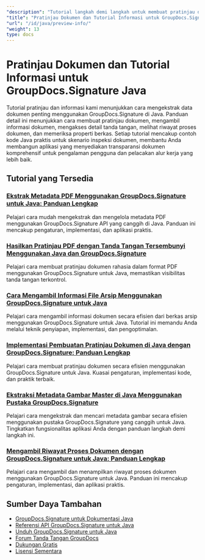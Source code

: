 ```yaml
---
"description": "Tutorial langkah demi langkah untuk membuat pratinjau dokumen dan mengambil informasi dokumen dan tanda tangan dengan GroupDocs.Signature untuk Java."
"title": "Pratinjau Dokumen dan Tutorial Informasi untuk GroupDocs.Signature Java"
"url": "/id/java/preview-info/"
"weight": 13
type: docs
---
```

# Pratinjau Dokumen dan Tutorial Informasi untuk GroupDocs.Signature Java

Tutorial pratinjau dan informasi kami menunjukkan cara mengekstrak data dokumen penting menggunakan GroupDocs.Signature di Java. Panduan detail ini menunjukkan cara membuat pratinjau dokumen, mengambil informasi dokumen, mengakses detail tanda tangan, melihat riwayat proses dokumen, dan memeriksa properti berkas. Setiap tutorial mencakup contoh kode Java praktis untuk skenario inspeksi dokumen, membantu Anda membangun aplikasi yang menyediakan transparansi dokumen komprehensif untuk pengalaman pengguna dan pelacakan alur kerja yang lebih baik.

## Tutorial yang Tersedia

### [Ekstrak Metadata PDF Menggunakan GroupDocs.Signature untuk Java: Panduan Lengkap](./extract-pdf-metadata-groupdocs-signature-java/)
Pelajari cara mudah mengekstrak dan mengelola metadata PDF menggunakan GroupDocs.Signature API yang canggih di Java. Panduan ini mencakup pengaturan, implementasi, dan aplikasi praktis.

### [Hasilkan Pratinjau PDF dengan Tanda Tangan Tersembunyi Menggunakan Java dan GroupDocs.Signature](./generate-pdf-previews-hidden-signatures-java/)
Pelajari cara membuat pratinjau dokumen rahasia dalam format PDF menggunakan GroupDocs.Signature untuk Java, memastikan visibilitas tanda tangan terkontrol.

### [Cara Mengambil Informasi File Arsip Menggunakan GroupDocs.Signature untuk Java](./groupdocs-signature-java-retrieve-archive-information/)
Pelajari cara mengambil informasi dokumen secara efisien dari berkas arsip menggunakan GroupDocs.Signature untuk Java. Tutorial ini memandu Anda melalui teknik penyiapan, implementasi, dan pengoptimalan.

### [Implementasi Pembuatan Pratinjau Dokumen di Java dengan GroupDocs.Signature: Panduan Lengkap](./groupdocs-signature-java-document-preview/)
Pelajari cara membuat pratinjau dokumen secara efisien menggunakan GroupDocs.Signature untuk Java. Kuasai pengaturan, implementasi kode, dan praktik terbaik.

### [Ekstraksi Metadata Gambar Master di Java Menggunakan Pustaka GroupDocs.Signature](./groupdocs-signature-java-image-metadata-extraction/)
Pelajari cara mengekstrak dan mencari metadata gambar secara efisien menggunakan pustaka GroupDocs.Signature yang canggih untuk Java. Tingkatkan fungsionalitas aplikasi Anda dengan panduan langkah demi langkah ini.

### [Mengambil Riwayat Proses Dokumen dengan GroupDocs.Signature untuk Java: Panduan Lengkap](./retrieve-document-process-history-groupdocs-signature-java/)
Pelajari cara mengambil dan menampilkan riwayat proses dokumen menggunakan GroupDocs.Signature untuk Java. Panduan ini mencakup pengaturan, implementasi, dan aplikasi praktis.

## Sumber Daya Tambahan

- [GroupDocs.Signature untuk Dokumentasi Java](https://docs.groupdocs.com/signature/java/)
- [Referensi API GroupDocs.Signature untuk Java](https://reference.groupdocs.com/signature/java/)
- [Unduh GroupDocs.Signature untuk Java](https://releases.groupdocs.com/signature/java/)
- [Forum Tanda Tangan GroupDocs](https://forum.groupdocs.com/c/signature)
- [Dukungan Gratis](https://forum.groupdocs.com/)
- [Lisensi Sementara](https://purchase.groupdocs.com/temporary-license/)